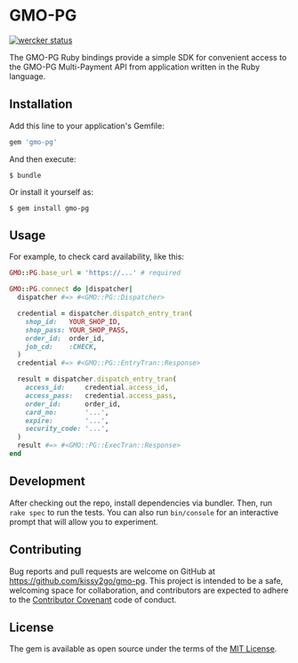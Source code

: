# GMO-PG

[![wercker status](https://app.wercker.com/status/1eb7ae8fcece997421923ffe8dc46ec7/s/master "wercker status")](https://app.wercker.com/project/byKey/1eb7ae8fcece997421923ffe8dc46ec7)

The GMO-PG Ruby bindings provide a simple SDK for convenient access to the GMO-PG Multi-Payment API from application written in the Ruby language.

## Installation

Add this line to your application's Gemfile:

```ruby
gem 'gmo-pg'
```

And then execute:

    $ bundle

Or install it yourself as:

    $ gem install gmo-pg

## Usage

For example, to check card availability, like this:

```ruby
GMO::PG.base_url = 'https://...' # required

GMO::PG.connect do |dispatcher|
  dispatcher #=> #<GMO::PG::Dispatcher>

  credential = dispatcher.dispatch_entry_tran(
    shop_id:   YOUR_SHOP_ID,
    shop_pass: YOUR_SHOP_PASS,
    order_id:  order_id,
    job_cd:    :CHECK,
  )
  credential #=> #<GMO::PG::EntryTran::Response>

  result = dispatcher.dispatch_entry_tran(
    access_id:     credential.access_id,
    access_pass:   credential.access_pass,
    order_id:      order_id,
    card_no:       '...',
    expire:        '...',
    security_code: '...',
  )
  result #=> #<GMO::PG::ExecTran::Response>
end
```

## Development

After checking out the repo, install dependencies via bundler. Then, run `rake spec` to run the tests. You can also run `bin/console` for an interactive prompt that will allow you to experiment.

## Contributing

Bug reports and pull requests are welcome on GitHub at https://github.com/kissy2go/gmo-pg. This project is intended to be a safe, welcoming space for collaboration, and contributors are expected to adhere to the [Contributor Covenant](http://contributor-covenant.org) code of conduct.


## License

The gem is available as open source under the terms of the [MIT License](http://opensource.org/licenses/MIT).
